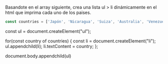 Basandote en el array siguiente, crea una lista ul > li dinámicamente en el html que imprima cada uno de los paises.

```js
const countries = ['Japón', 'Nicaragua', 'Suiza', 'Australia', 'Venezuela'];
```

const ul = document.createElement("ul");

for(const country of countries) {
    const li = document.createElement("li");
    ul.appendchild(li);
    li.textContent = country;
};

document.body.appendchild(ul)